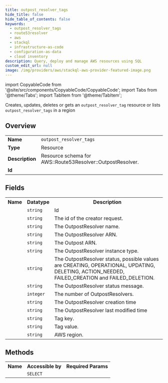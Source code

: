 ```yaml
---
title: outpost_resolver_tags
hide_title: false
hide_table_of_contents: false
keywords:
  - outpost_resolver_tags
  - route53resolver
  - aws
  - stackql
  - infrastructure-as-code
  - configuration-as-data
  - cloud inventory
description: Query, deploy and manage AWS resources using SQL
custom_edit_url: null
image: /img/providers/aws/stackql-aws-provider-featured-image.png
---
```


import CopyableCode from '@site/src/components/CopyableCode/CopyableCode';
import Tabs from '@theme/Tabs';
import TabItem from '@theme/TabItem';

Creates, updates, deletes or gets an <code>outpost_resolver_tag</code> resource or lists <code>outpost_resolver_tags</code> in a region

## Overview
<table><tbody>
<tr><td><b>Name</b></td><td><code>outpost_resolver_tags</code></td></tr>
<tr><td><b>Type</b></td><td>Resource</td></tr>
<tr><td><b>Description</b></td><td>Resource schema for AWS::Route53Resolver::OutpostResolver.</td></tr>
<tr><td><b>Id</b></td><td><CopyableCode code="aws.route53resolver.outpost_resolver_tags" /></td></tr>
</tbody></table>

## Fields
<table><tbody><tr><th>Name</th><th>Datatype</th><th>Description</th></tr><tr><td><CopyableCode code="id" /></td><td><code>string</code></td><td>Id</td></tr>
<tr><td><CopyableCode code="creator_request_id" /></td><td><code>string</code></td><td>The id of the creator request.</td></tr>
<tr><td><CopyableCode code="name" /></td><td><code>string</code></td><td>The OutpostResolver name.</td></tr>
<tr><td><CopyableCode code="arn" /></td><td><code>string</code></td><td>The OutpostResolver ARN.</td></tr>
<tr><td><CopyableCode code="outpost_arn" /></td><td><code>string</code></td><td>The Outpost ARN.</td></tr>
<tr><td><CopyableCode code="preferred_instance_type" /></td><td><code>string</code></td><td>The OutpostResolver instance type.</td></tr>
<tr><td><CopyableCode code="status" /></td><td><code>string</code></td><td>The OutpostResolver status, possible values are CREATING, OPERATIONAL, UPDATING, DELETING, ACTION_NEEDED, FAILED_CREATION and FAILED_DELETION.</td></tr>
<tr><td><CopyableCode code="status_message" /></td><td><code>string</code></td><td>The OutpostResolver status message.</td></tr>
<tr><td><CopyableCode code="instance_count" /></td><td><code>integer</code></td><td>The number of OutpostResolvers.</td></tr>
<tr><td><CopyableCode code="creation_time" /></td><td><code>string</code></td><td>The OutpostResolver creation time</td></tr>
<tr><td><CopyableCode code="modification_time" /></td><td><code>string</code></td><td>The OutpostResolver last modified time</td></tr>
<tr><td><CopyableCode code="tag_key" /></td><td><code>string</code></td><td>Tag key.</td></tr>
<tr><td><CopyableCode code="tag_value" /></td><td><code>string</code></td><td>Tag value.</td></tr>
<tr><td><CopyableCode code="region" /></td><td><code>string</code></td><td>AWS region.</td></tr>
</tbody></table>

## Methods

<table><tbody>
  <tr>
    <th>Name</th>
    <th>Accessible by</th>
    <th>Required Params</th>
  </tr>
  <tr>
    <td><CopyableCode code="view" /></td>
    <td><code>SELECT</code></td>
    <td><CopyableCode code="region" /></td>
  </tr>
</tbody></table>









